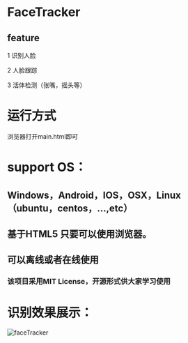  

#  FaceTracker
## feature 
 1  识别人脸

 2  人脸跟踪

 3 活体检测（张嘴，摇头等）


# 运行方式 
浏览器打开main.html即可



# support OS： 
##  Windows，Android，IOS，OSX，Linux（ubuntu，centos，...,etc）
## 基于HTML5 只要可以使用浏览器。
##  可以离线或者在线使用
  
  ###  该项目采用MIT License，开源形式供大家学习使用

# 识别效果展示：



![faceTracker](https://github.com/douyamv/FaceTracker/blob/master/result/faceTracker.jpg)
